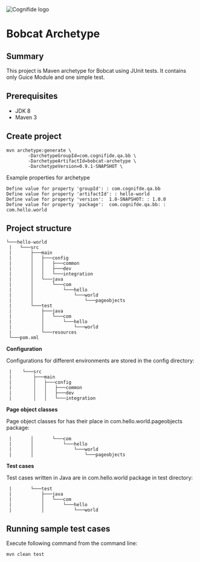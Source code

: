 ![Cognifide logo](http://cognifide.github.io/images/cognifide-logo.png)

# Bobcat Archetype

## Summary 
This project is Maven archetype for Bobcat using JUnit tests. It contains only Guice Module and one simple test.

## Prerequisites
* JDK 8
* Maven 3

## Create project
```
mvn archetype:generate \
        -DarchetypeGroupId=com.cognifide.qa.bb \
        -DarchetypeArtifactId=bobcat-archetype \
        -DarchetypeVersion=0.9.1-SNAPSHOT \
```
Example properties for archetype
```
Define value for property 'groupId': : com.cognifde.qa.bb
Define value for property 'artifactId': : hello-world
Define value for property 'version':  1.0-SNAPSHOT: : 1.0.0
Define value for property 'package':  com.cognifde.qa.bb: : com.hello.world
```
## Project structure

```
└───hello-world
 |   └───src
 |       ├───main
 |       │   ├───config
 |       │   │   ├───common
 |       │   │   ├───dev
 |       │   │   └───integration
 |       │   └───java
 |       │       └───com
 |       │           └───hello
 |       │               └───world
 |       │                   └───pageobjects
 |       └───test
 |           ├───java
 |           │   └───com
 |           │       └───hello
 |           │           └───world
 |           └───resources
 └───pom.xml
```

**Configuration**

Configurations for different environments are stored in the config directory:

```
 |    └───src
 |        ├───main
 |        │   ├───config
 |        │   │   ├───common
 |        │   │   ├───dev
 |        │   │   └───integration
```

**Page object classes**

Page object classes for has their place in com.hello.world.pageobjects package:

```
 |       │       └───com
 |       │           └───hello
 |       │               └───world
 |       │                   └───pageobjects
```

**Test cases**

Test cases written in Java are in com.hello.world package in test directory:

```
 |       └───test
 |           ├───java
 |           │   └───com
 |           │       └───hello
 |           │           └───world
```

## Running sample test cases
Execute following command from the command line:
```
mvn clean test
```
